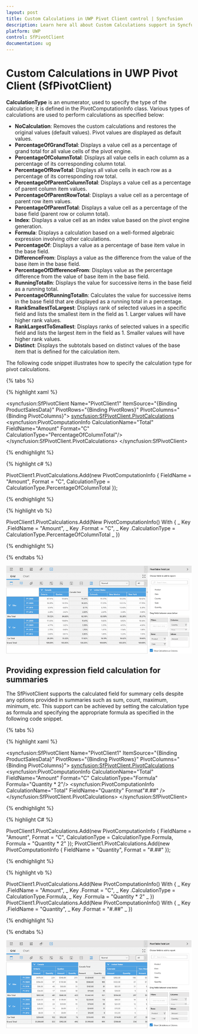 ```yaml
---
layout: post
title: Custom Calculations in UWP Pivot Client control | Syncfusion
description: Learn here all about Custom Calculations support in Syncfusion UWP Pivot Client (SfPivotClient) control and more.
platform: UWP
control: SfPivotClient
documentation: ug
---
```


# Custom Calculations in UWP Pivot Client (SfPivotClient)

**CalculationType** is an enumerator, used to specify the type of the calculation; it is defined in the PivotComputationInfo class. Various types of calculations are used to perform calculations as specified below:

* **NoCalculation**: Removes the custom calculations and restores the original values (default values). Pivot values are displayed as default values.
* **PercentageOfGrandTotal**: Displays a value cell as a percentage of grand total for all value cells of the pivot engine.
* **PercentageOfColumnTotal**: Displays all value cells in each column as a percentage of its corresponding column total.
* **PercentageOfRowTotal**: Displays all value cells in each row as a percentage of its corresponding row total.
* **PercentageOfParentColumnTotal**: Displays a value cell as a percentage of parent column item values.
* **PercentageOfParentRowTotal**: Displays a value cell as a percentage of parent row item values.
* **PercentageOfParentTotal**: Displays a value cell as a percentage of the base field (parent row or column total).
* **Index**: Displays a value cell as an index value based on the pivot engine generation.
* **Formula**: Displays a calculation based on a well-formed algebraic expression involving other calculations.
* **PercentageOf**: Displays a value as a percentage of base item value in the base field.
* **DifferenceFrom**: Displays a value as the difference from the value of the base item in the base field.
* **PercentageOfDifferenceFrom**: Displays value as the percentage difference from the value of base item in the base field.
* **RunningTotalIn**: Displays the value for successive items in the base field as a running total.
* **PercentageOfRunningTotalIn**: Calculates the value for successive items in the base field that are displayed as a running total in a percentage.
* **RankSmallestToLargest**: Displays rank of selected values in a specific field and lists the smallest item in the field as 1. Larger values will have higher rank values.
* **RankLargestToSmallest**: Displays ranks of selected values in a specific field and lists the largest item in the field as 1. Smaller values will have higher rank values.
* **Distinct**: Displays the subtotals based on distinct values of the base item that is defined for the calculation item.

The following code snippet illustrates how to specify the calculation type for pivot calculations.

{% tabs %}

{% highlight xaml %}

<syncfusion:SfPivotClient Name="PivotClient1" ItemSource="{Binding ProductSalesData}"
                        PivotRows="{Binding PivotRows}" PivotColumns="{Binding PivotColumns}">
    <syncfusion:SfPivotClient.PivotCalculations>
        <syncfusion:PivotComputationInfo CalculationName="Total" FieldName="Amount" Format="C" CalculationType="PercentageOfColumnTotal"/>
    </syncfusion:SfPivotClient.PivotCalculations>
</syncfusion:SfPivotClient>

{% endhighlight %}

{% highlight c# %}

PivotClient1.PivotCalculations.Add(new PivotComputationInfo
{
    FieldName = "Amount",
    Format = "C",
    CalculationType = CalculationType.PercentageOfColumnTotal
});

{% endhighlight %}

{% highlight vb %}

PivotClient1.PivotCalculations.Add(New PivotComputationInfo() With
{ _
    Key .FieldName = "Amount", _
    Key .Format = "C", _
    Key .CalculationType = CalculationType.PercentageOfColumnTotal _
})

{% endhighlight %}

{% endtabs %}

![custom_calculations-image1](Custom-Calculations_images/custom_calculations-image1.png)

## Providing expression field calculation for summaries

The SfPivotClient supports the calculated field for summary cells despite any options provided in summaries such as sum, count, maximum, minimum, etc. This support can be achieved by setting the calculation type as formula and specifying the appropriate formula as specified in the following code snippet.

{% tabs %}

{% highlight xaml %}

<syncfusion:SfPivotClient Name="PivotClient1" ItemSource="{Binding ProductSalesData}"
                        PivotRows="{Binding PivotRows}" PivotColumns="{Binding PivotColumns}">
<syncfusion:SfPivotClient.PivotCalculations>
<syncfusion:PivotComputationInfo CalculationName="Total" FieldName="Amount" Format="C" CalculationType="Formula" Formula="Quantity * 2"/>
<syncfusion:PivotComputationInfo CalculationName="Total" FieldName="Quantity" Format"#.##" />
</syncfusion:SfPivotClient.PivotCalculations>
</syncfusion:SfPivotClient>

{% endhighlight %}

{% highlight C# %}

PivotClient1.PivotCalculations.Add(new PivotComputationInfo { FieldName = "Amount", Format = "C", CalculationType = CalculationType.Formula, Formula = "Quantity * 2" });
PivotClient1.PivotCalculations.Add(new PivotComputationInfo { FieldName = "Quantity", Format = "#.##" });

{% endhighlight %}

{% highlight vb %}

PivotClient1.PivotCalculations.Add(New PivotComputationInfo() With { _
    Key .FieldName = "Amount", _
    Key .Format = "C", _
    Key .CalculationType = CalculationType.Formula, _
    Key .Formula = "Quantity * 2" _
})
PivotClient1.PivotCalculations.Add(New PivotComputationInfo() With { _
    Key .FieldName = "Quantity", _
    Key .Format = "#.##" _
})

{% endhighlight %}

{% endtabs %}

![custom-calculations_image2](Custom-Calculations_images/custom-calculations_image2.png)
